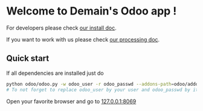 # Welcome to Demain's Odoo app !

For developers please check [our install doc](doc/INSTALL.md).

If you want to work with us please check [our processing doc](doc/DEVPROCESS.md).


## Quick start
If all dependencies are installed just do

```bash
python odoo/odoo.py -w odoo_user -r odoo_passwd --addons-path=odoo/addons/,louve_addons,intercoop_addons
# To not forget to replace odoo_user by your user and odoo_passwd by its password
```

Open your favorite browser and go to [127.0.0.1:8069](http://127.0.0.1:8069)
